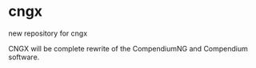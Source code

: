 cngx
====

new repository for cngx

CNGX will be complete rewrite of the CompendiumNG and Compendium software.


